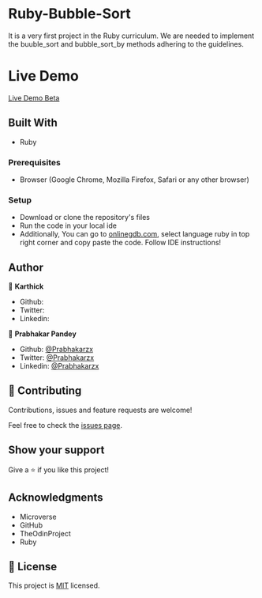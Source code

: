 # Ruby-Bubble-Sort
It is a very first project in the Ruby curriculum. We are needed to implement the buuble_sort and bubble_sort_by methods adhering to the guidelines.

# Live Demo

[Live Demo Beta](https://www.onlinegdb.com/H10d26Ogw)

## Built With

- Ruby

### Prerequisites

- Browser (Google Chrome, Mozilla Firefox, Safari or any other browser)

### Setup

- Download or clone the repository's files
- Run the code in your local ide
- Additionally, You can go to [onlinegdb.com](https://www.onlinegdb.com/online_ruby_compiler), select language ruby in top right corner and copy paste the code. Follow IDE instructions!

## Author

👤 **Karthick**

- Github: []()
- Twitter: []()
- Linkedin: []()

👤 **Prabhakar Pandey**

- Github: [@Prabhakarzx](https://github.com/Prabhakarzx)
- Twitter: [@Prabhakarzx](https://twitter.com/prabhakarzx)
- Linkedin: [@Prabhakarzx](https://www.linkedin.com/in/prabhakarzx/)

## 🤝 Contributing

Contributions, issues and feature requests are welcome!

Feel free to check the [issues page](https://github.com/Prabhakarzx/Ruby-Bubble-Sort/issues).

## Show your support

Give a ⭐️ if you like this project!

## Acknowledgments

- Microverse
- GitHub
- TheOdinProject
- Ruby

## 📝 License


This project is [MIT](LICENSE) licensed.
